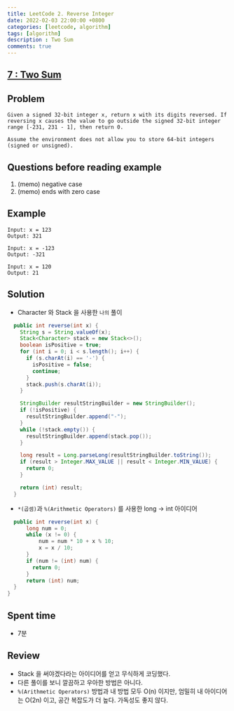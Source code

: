 ```yaml
---
title: LeetCode 2. Reverse Integer
date: 2022-02-03 22:00:00 +0800
categories: [leetcode, algorithm]
tags: [algorithm]
description : Two Sum
comments: true
---
```


## [7 : Two Sum](https://leetcode.com/problems/reverse-integer/)

## Problem

```
Given a signed 32-bit integer x, return x with its digits reversed. If reversing x causes the value to go outside the signed 32-bit integer range [-231, 231 - 1], then return 0.

Assume the environment does not allow you to store 64-bit integers (signed or unsigned).
```

## Questions before reading example
1. (memo) negative case
2. (memo) ends with zero case

## Example

```
Input: x = 123
Output: 321

Input: x = -123
Output: -321

Input: x = 120
Output: 21
```

## Solution

* Character 와 Stack 을 사용한 `나의` 풀이 

```java
  public int reverse(int x) {
    String s = String.valueOf(x);
    Stack<Character> stack = new Stack<>();
    boolean isPositive = true;
    for (int i = 0; i < s.length(); i++) {
      if (s.charAt(i) == '-') {
        isPositive = false;
        continue;
      }
      stack.push(s.charAt(i));
    }

    StringBuilder resultStringBuilder = new StringBuilder();
    if (!isPositive) {
      resultStringBuilder.append("-");
    }
    while (!stack.empty()) {
      resultStringBuilder.append(stack.pop());
    }

    long result = Long.parseLong(resultStringBuilder.toString());
    if (result > Integer.MAX_VALUE || result < Integer.MIN_VALUE) {
      return 0;
    }

    return (int) result;
  }
```

* `*(곱셈)`과 `%(Arithmetic Operators)` 를 사용한 long -> int 아이디어
``` java
  public int reverse(int x) {
      long num = 0;
      while (x != 0) {
          num = num * 10 + x % 10;
          x = x / 10;
      }
      if (num != (int) num) {
        return 0;
      }
      return (int) num;
  }
}
```

## Spent time 

* 7분

## Review

* Stack 을 써야겠다라는 아이디어를 얻고 무식하게 코딩했다.
* 다른 풀이를 보니 깔끔하고 우아한 방법은 아니다.
* `%(Arithmetic Operators)`  방법과 내 방법 모두 O(n) 이지만, 엄밀히 내 아이디어는 O(2n) 이고, 공간 복잡도가 더 높다. 가독성도 좋지 않다.

